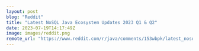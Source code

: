 ```yaml
---
layout: post
blog: "Reddit"
title: "Latest NoSQL Java Ecosystem Updates 2023 Q1 & Q2"
date: 2023-07-19T14:17:49Z
image: images/reddit.png
remote_url: "https://www.reddit.com/r/java/comments/153wbpk/latest_nosql_java_ecosystem_updates_2023_q1_q2/"
---
```

